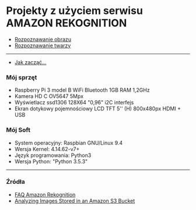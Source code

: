 Projekty z użyciem serwisu AMAZON REKOGNITION
===
* [Rozpoznawanie obrazu](detecting_objects/README.md)
* [Rozpoznawanie twarzy](faces_comparing/README.md)
---
* [Jak zacząć...](how_to_start.md)
### Mój sprzęt
* Raspberry Pi 3 model B WiFi Bluetooth 1GB RAM 1,2GHz
* Kamera HD C OV5647 5Mpx
* Wyświetlacz ssd1306 128X64 "0,96" i2C interfejs
* Ekran dotykowy pojemnościowy LCD TFT 5'' (H) 800x480px HDMI + USB

### Mój Soft
* System operacyjny: Raspbian GNU/Linux 9.4
* Wersja Kernel: 4.14.62-v7+
* Język programowania: Python3
* Wersja Python: "Python 3.5.3"




---
### Źródła <a name="zrodla"></a>

* [FAQ Amazon Rekognition](https://docs.aws.amazon.com/rekognition/latest/dg/what-is.html)
* [Analyzing Images Stored in an Amazon S3 Bucket](https://docs.aws.amazon.com/rekognition/latest/dg/images-s3.html)
